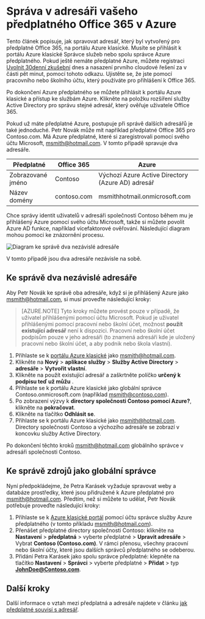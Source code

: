 <properties
   pageTitle="Správa v adresáři vašeho předplatného Office 365 v Azure | Microsoft Azure"
   description="Správa adresáře předplatného Office 365 pomocí služby Azure Active Directory a Azure klasické portálu"
   services="active-directory"
   documentationCenter=""
   authors="curtand"
   manager="femila"
   editor=""/>

<tags
   ms.service="active-directory"
   ms.devlang="na"
   ms.topic="get-started-article"
   ms.tgt_pltfrm="na"
   ms.workload="identity"
   ms.date="08/23/2016"
   ms.author="curtand"/>

# <a name="manage-the-directory-for-your-office-365-subscription-in-azure"></a>Správa v adresáři vašeho předplatného Office 365 v Azure

Tento článek popisuje, jak spravovat adresář, který byl vytvořený pro předplatné Office 365, na portálu Azure klasické. Musíte se přihlásit k portálu Azure klasické Správce služeb nebo spolu správce Azure předplatného. Pokud ještě nemáte předplatné Azure, můžete registraci [Uvolnit 30denní zkušební](https://azure.microsoft.com/trial/get-started-active-directory/) dnes a nasazení prvního cloudové řešení za v části pět minut, pomocí tohoto odkazu. Ujistěte se, že jste pomocí pracovního nebo školního účtu, který používáte pro přihlášení k Office 365.

Po dokončení Azure předplatného se můžete přihlásit k portálu Azure klasické a přístup ke službám Azure. Klikněte na položku rozšíření služby Active Directory pro správu stejné adresář, který ověřuje uživatele Office 365.

Pokud už máte předplatné Azure, postupuje při správě dalších adresářů je také jednoduché. Petr Novák může mít například předplatné Office 365 pro Contoso.com. Má Azure předplatné, které si zaregistrovali pomocí svého účtu Microsoft, msmith@hotmail.com. V tomto případě spravuje dva adresáře.

  Předplatné |  Office 365  |  Azure
  -------------- | ------------- | -------------------------------
  Zobrazované jméno |  Contoso  |     Výchozí Azure Active Directory (Azure AD) adresář
  Název domény  |  contoso.com  | msmithhotmail.onmicrosoft.com

Chce správy identit uživatelů v adresáři společnosti Contoso během mu je přihlášený Azure pomocí svého účtu Microsoft, takže si můžete povolit Azure AD funkce, například vícefaktorové ověřování. Následující diagram mohou pomoci ke znázornění procesu.

![Diagram ke správě dva nezávislé adresáře](./media/active-directory-manage-o365-subscription/AAD_O365_03.png)

V tomto případě jsou dva adresáře nezávisle na sobě.

## <a name="to-manage-two-independent-directories"></a>Ke správě dva nezávislé adresáře
Aby Petr Novák ke správě oba adresáře, když si je přihlášený Azure jako msmith@hotmail.com, si musí proveďte následující kroky:

> [AZURE.NOTE]
> Tyto kroky můžete provést pouze v případě, že uživatel přihlášenými pomocí účtu Microsoft. Pokud je uživatel přihlášenými pomocí pracovní nebo školní účet, možnost **použít existující adresář** není k dispozici. Pracovní nebo školní účet podpisům pouze v jeho adresáři (to znamená adresáři kde je uložený pracovní nebo školní účet, a aby podnik nebo škola vlastní).

1.  Přihlaste se k [portálu Azure klasické](https://manage.windowsazure.com) jako msmith@hotmail.com.
2.  Klikněte na **Nový** > **aplikace služby** > **Služby Active Directory** > **adresáře** > **Vytvořit vlastní**.
3.  Klikněte na použít existující adresář a zaškrtněte políčko **určený k podpisu teď už můžu** .
4.  Přihlaste se k portálu Azure klasické jako globální správce Contoso.onmicrosoft.com (například msmith@contoso.com).
5.  Po zobrazení výzvy k **directory společnosti Contoso pomocí Azure?**, klikněte na **pokračovat**.
6.  Klikněte na tlačítko **Odhlásit se**.
7.  Přihlaste se k portálu Azure klasické jako msmith@hotmail.com. Directory společnosti Contoso a výchozího adresáře se zobrazí v koncovku služby Active Directory.

Po dokončení těchto kroků msmith@hotmail.com globálního správce v adresáři společnosti Contoso.

## <a name="to-administer-resources-as-the-global-admin"></a>Ke správě zdrojů jako globální správce
Nyní předpokládejme, že Petra Karásek vyžaduje spravovat weby a databáze prostředky, které jsou přidružené k Azure předplatné pro msmith@hotmail.com. Předtím, než si můžete to udělat, Petr Novák potřebuje proveďte následující kroky:

1.  Přihlaste se k [Azure klasické portál](https://manage.windowsazure.com) pomocí účtu správce služby Azure předplatného (v tomto příkladu msmith@hotmail.com).
2.  Přenášet předplatné directory společnosti Contoso: klikněte na **Nastavení** > **předplatná** > vyberte předplatné > **Upravit adresáře** > Vybrat **Contoso (Contoso.com)**. V rámci přenosu, všechny pracovní nebo školní účty, které jsou dalších správců předplatného se odeberou.
3.  Přidání Petra Karásek jako spolu správce předplatné: klepněte na tlačítko **Nastavení** > **Správci** > vyberte předplatné > **Přidat** > typ **JohnDoe@Contoso.com**.

## <a name="next-steps"></a>Další kroky
Další informace o vztah mezi předplatná a adresáře najdete v článku [jak předplatné souvisí s adresář](active-directory-how-subscriptions-associated-directory.md).
